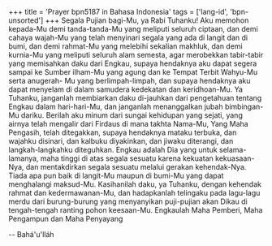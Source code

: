 +++
title = 'Prayer bpn5187 in Bahasa Indonesia'
tags = ['lang-id', 'bpn-unsorted']
+++
Segala Pujian bagi-Mu, ya Rabi Tuhanku! Aku memohon kepada-Mu demi tanda-tanda-Mu yang meliputi seluruh ciptaan, dan demi cahaya wajah-Mu yang telah menyinari segala yang ada di langit dan di bumi, dan demi rahmat-Mu yang melebihi sekalian makhluk, dan demi kurnia-Mu yang meliputi seluruh alam semesta, agar merobekkan tabir-tabir yang memisahkan daku dari Engkau, supaya hendaknya aku dapat segera sampai ke Sumber ilham-Mu yang agung dan ke Tempat Terbit Wahyu-Mu serta anugerah- Mu yang berlimpah-limpah, dan supaya hendaknya aku dapat menyelam di dalam samudera kedekatan dan keridhoan-Mu. Ya Tuhanku, janganlah membiarkan daku di-jauhkan dari pengetahuan tentang Engkau dalam hari-hari-Mu, dan janganlah menanggalkan jubah
bimbingan-Mu dariku. Berilah aku minum dari sungai kehidupan yang sejati, yang airnya telah mengalir dari Firdaus di mana takhta Nama-Mu, Yang Maha Pengasih, telah ditegakkan, supaya hendaknya mataku terbuka, dan wajahku disinari, dan kalbuku diyakinkan, dan jiwaku diterangi, dan langkah-langkahku diteguhkan.
Engkau adalah Dia yang untuk selama-lamanya, maha tinggi di atas segala sesuatu karena kekuatan kekuasaan-Nya, dan mentakdirkan segala sesuatu melalui gerakan kehendak-Nya. Tiada apa pun baik di langit-Mu maupun di bumi-Mu yang dapat menghalangi maksud-Mu. Kasihanilah daku, ya Tuhanku, dengan kehendak rahmat dan kedermawanan-Mu, dan hadapkanlah telingaku pada lagu-lagu merdu dari burung-burung yang menyanyikan puji-pujian akan Dikau di tengah-tengah ranting pohon keesaan-Mu. Engkaulah Maha Pemberi, Maha Pengampun dan Maha Penyayang

-- Bahá'u'lláh
